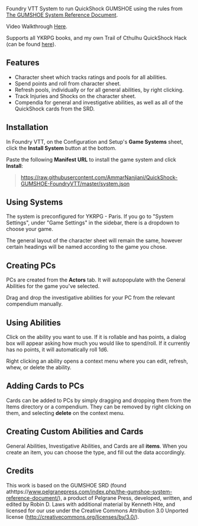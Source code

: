 Foundry VTT System to run QuickShock GUMSHOE using the rules from [The GUMSHOE System Reference Document](https://site.pelgranepress.com/index.php/the-gumshoe-system-reference-document/).

Video Walkthrough [Here](https://www.youtube.com/watch?v=hcl94LStQ8o).

Supports all YKRPG books, and my own Trail of Cthulhu QuickShock Hack (can be found [here](https://docs.google.com/document/d/1qDgkgjx5paBQ5j9lUQ3dv4D45aXjI7P7XMHbbeI2SnA)).

## Features
* Character sheet which tracks ratings and pools for all abilities. 
* Spend points and roll from character sheet.
* Refresh pools, individually or for all general abilities, by right clicking.
* Track Injuries and Shocks on the character sheet.
* Compendia for general and investigative abilities, as well as all of the QuickShock cards from the SRD.

## Installation

In Foundry VTT, on the Configuration and Setup's **Game Systems** sheet, click the **Install System** button at the bottom.

Paste the following **Manifest URL** to install the game system and click **Install**:

>https://raw.githubusercontent.com/AmmarNanjiani/QuickShock-GUMSHOE-FoundryVTT/master/system.json

## Using Systems

The system is preconfigured for YKRPG - Paris. If you go to "System Settings", under "Game Settings" in the sidebar, there is a dropdown to choose your game.

The general layout of the character sheet will remain the same, however certain headings will be named according to the game you chose.

## Creating PCs

PCs are created from the **Actors** tab. It will autopopulate with the General Abilities for the game you've selected. 

Drag and drop the investigative abilities for your PC from the relevant compendium manually.

## Using Abilities

Click on the ability you want to use. If it is rollable and has points, a dialog box will appear asking how much you would like to spend/roll. If it currently has no points, it will automatically roll 1d6.

Right clicking an ability opens a context menu where you can edit, refresh, whew, or delete the ability.

## Adding Cards to PCs

Cards can be added to PCs by simply dragging and dropping them from the Items directory or a compendium. They can be removed by right clicking on them, and selecting **delete** on the context menu.

## Creating Custom Abilities and Cards

General Abilities, Investigative Abilities, and Cards are all **items**. When you create an item, you can choose the type, and fill out the data accordingly.
## Credits

This work is based on the GUMSHOE SRD (found athttps://www.pelgranepress.com/index.php/the-gumshoe-system-reference-document/), a product of Pelgrane Press, developed, written, and edited by Robin D. Laws with additional material by Kenneth Hite, and licensed for our use under the Creative Commons Attribution 3.0 Unported license (http://creativecommons.org/licenses/by/3.0/).

